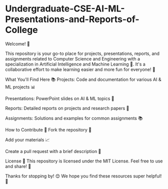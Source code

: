 # Undergraduate-CSE-AI-ML-Presentations-and-Reports-of-College
Welcome! 🌟

This repository is your go-to place for projects, presentations, reports, and assignments related to Computer Science and Engineering with a specialization in Artificial Intelligence and Machine Learning 🤖. It's a collaborative effort to make learning easier and more fun for everyone! 🎉

What You'll Find Here 📚
Projects: Code and documentation for various AI & ML projects 📊

Presentations: PowerPoint slides on AI & ML topics 📢

Reports: Detailed reports on projects and research papers 📝

Assignments: Solutions and examples for common assignments 📚

How to Contribute 🤝
Fork the repository 📁

Add your materials 📈

Create a pull request with a brief description 📝

License 📜
This repository is licensed under the MIT License. Feel free to use and share! 🎁

Thanks for stopping by! 😊 We hope you find these resources super helpful! 🚀
